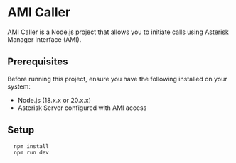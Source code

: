 # AMI Caller

AMI Caller is a Node.js project that allows you to initiate calls using Asterisk Manager Interface (AMI).

## Prerequisites

Before running this project, ensure you have the following installed on your system:

- Node.js (18.x.x or 20.x.x)
- Asterisk Server configured with AMI access

## Setup

```bash
  npm install
  npm run dev
```
